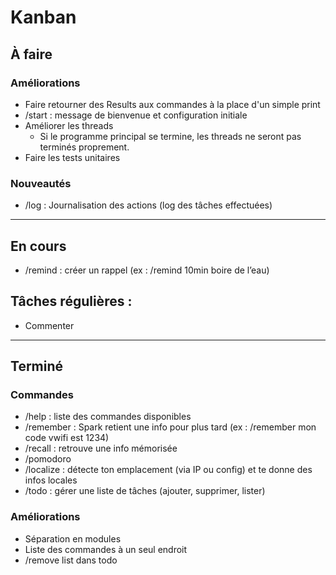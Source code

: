 # Kanban

## À faire
### Améliorations
- Faire retourner des Results aux commandes à la place d'un simple print
- /start : message de bienvenue et configuration initiale
- Améliorer les threads
    - Si le programme principal se termine, les threads ne seront pas terminés proprement.
- Faire les tests unitaires

### Nouveautés
- /log : Journalisation des actions (log des tâches effectuées)



________________________________________________________________________________________________________________________

## En cours
- /remind : créer un rappel (ex : /remind 10min boire de l’eau)

## Tâches régulières :
- Commenter





________________________________________________________________________________________________________________________

## Terminé
### Commandes
- /help : liste des commandes disponibles
- /remember : Spark retient une info pour plus tard (ex : /remember mon code vwifi est 1234)
- /recall : retrouve une info mémorisée
- /pomodoro
- /localize : détecte ton emplacement (via IP ou config) et te donne des infos locales
- /todo : gérer une liste de tâches (ajouter, supprimer, lister)

### Améliorations
- Séparation en modules
- Liste des commandes à un seul endroit
- /remove list dans todo





